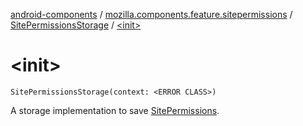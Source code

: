 [android-components](../../index.md) / [mozilla.components.feature.sitepermissions](../index.md) / [SitePermissionsStorage](index.md) / [&lt;init&gt;](./-init-.md)

# &lt;init&gt;

`SitePermissionsStorage(context: <ERROR CLASS>)`

A storage implementation to save [SitePermissions](../-site-permissions/index.md).

